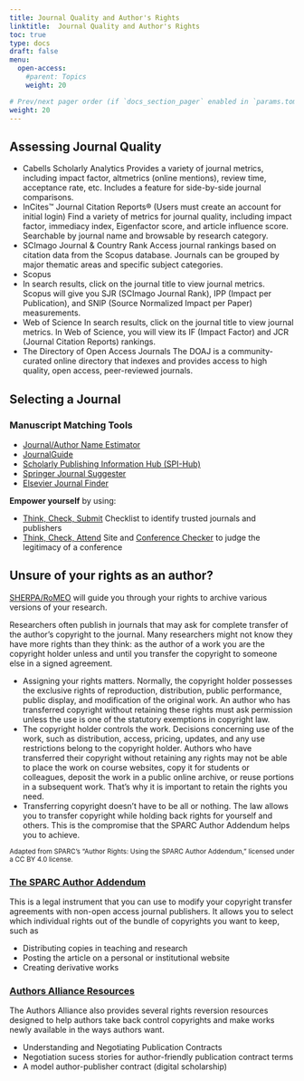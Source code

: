 ```yaml
---
title: Journal Quality and Author's Rights
linktitle:  Journal Quality and Author's Rights
toc: true
type: docs
draft: false
menu:
  open-access:
    #parent: Topics
    weight: 20

# Prev/next pager order (if `docs_section_pager` enabled in `params.toml`)
weight: 20
---
```


## Assessing Journal Quality

* Cabells Scholarly Analytics
Provides a variety of journal metrics, including impact factor, altmetrics (online mentions), review time, acceptance rate, etc. Includes a feature for side-by-side journal comparisons.
* InCites™ Journal Citation Reports® (Users must create an account for initial login)
Find a variety of metrics for journal quality, including impact factor, immediacy index, Eigenfactor score, and article influence score. Searchable by journal name and browsable by research category.
* SCImago Journal & Country Rank
Access journal rankings based on citation data from the Scopus database. Journals can be grouped by major thematic areas and specific subject categories.
* Scopus
* In search results, click on the journal title to view journal metrics. Scopus will give you SJR (SCImago Journal Rank), IPP (Impact per Publication), and SNIP (Source Normalized Impact per Paper) measurements.
* Web of Science
In search results, click on the journal title to view journal metrics. In Web of Science, you will view its IF (Impact Factor) and JCR (Journal Citation Reports) rankings.
* The Directory of Open Access Journals
The DOAJ is a community-curated online directory that indexes and provides access to high quality, open access, peer-reviewed journals.

## Selecting a Journal

### Manuscript Matching Tools

* [Journal/Author Name Estimator](http://jane.biosemantics.org/)
* [JournalGuide](https://www.journalguide.com/)
* [Scholarly Publishing Information Hub (SPI-Hub)](https://spi-hub.app.vumc.org/)
* [Springer Journal Suggester](http://journalsuggester.springer.com/)
* [Elsevier Journal Finder](http://journalfinder.elsevier.com/)

**Empower yourself** by using:

* [Think, Check, Submit](https://thinkchecksubmit.org/) Checklist to identify trusted journals and publishers
* [Think, Check, Attend](https://thinkcheckattend.org/) Site and [Conference Checker](https://www.surveymonkey.com/r/GWDXFGM) to judge the legitimacy of a conference

## Unsure of your rights as an author? 

[SHERPA/RoMEO](http://www.sherpa.ac.uk/romeo/search.php) will guide you through your rights to archive various versions of your research.

Researchers often publish in journals that may ask for complete transfer of the author’s copyright to the journal. Many researchers might not know they have more rights than they think: as the author of a work you are the copyright holder unless and until you transfer the copyright to someone else in a signed agreement.

* Assigning your rights matters. Normally, the copyright holder possesses the exclusive rights of reproduction, distribution, public performance, public display, and modification of the original work. An author who has transferred copyright without retaining these rights must ask permission unless the use is one of the statutory exemptions in copyright law.
* The copyright holder controls the work. Decisions concerning use of the work, such as distribution, access, pricing, updates, and any use restrictions belong to the copyright holder. Authors who have transferred their copyright without retaining any rights may not be able to place the work on course websites, copy it for students or colleagues, deposit the work in a public online archive, or reuse portions in a subsequent work. That’s why it is important to retain the rights you need.
* Transferring copyright doesn’t have to be all or nothing. The law allows you to transfer copyright while holding back rights for yourself and others. This is the compromise that the SPARC Author Addendum helps you to achieve.

<sub>Adapted from SPARC’s “Author Rights: Using the SPARC Author Addendum,” licensed under a CC BY 4.0 license.</sub>

### [The SPARC Author Addendum](https://sparcopen.org/our-work/author-rights/)

This is a legal instrument that you can use to modify your copyright transfer agreements with non-open access journal publishers. It allows you to select which individual rights out of the bundle of copyrights you want to keep, such as

* Distributing copies in teaching and research
* Posting the article on a personal or institutional website
* Creating derivative works


### [Authors Alliance Resources](https://www.authorsalliance.org/resources/)

The Authors Alliance also provides several rights reversion resources designed to help authors take back control copyrights and make works newly available in the ways authors want.

* Understanding and Negotiating Publication Contracts
* Negotiation sucess stories for author-friendly publication contract terms
* A model author-publisher contract (digital scholarship)





